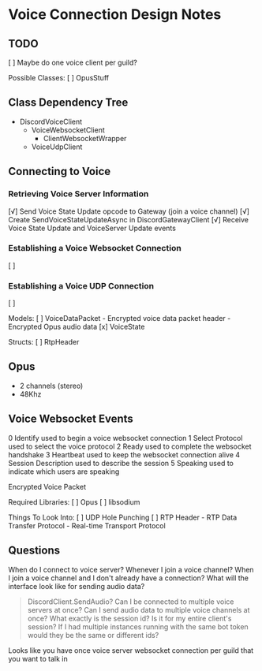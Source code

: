 Voice Connection Design Notes
=============================

## TODO
[ ] Maybe do one voice client per guild?

Possible Classes:
[ ] OpusStuff

## Class Dependency Tree
- DiscordVoiceClient
    - VoiceWebsocketClient
        - ClientWebsocketWrapper
    - VoiceUdpClient

## Connecting to Voice
### Retrieving Voice Server Information
[√] Send Voice State Update opcode to Gateway (join a voice channel)
    [√] Create SendVoiceStateUpdateAsync in DiscordGatewayClient
[√] Receive Voice State Update and VoiceServer Update events
### Establishing a Voice Websocket Connection
[ ] 
### Establishing a Voice UDP Connection
[ ] 

Models:
[ ] VoiceDataPacket
    - Encrypted voice data packet header
    - Encrypted Opus audio data
[x] VoiceState

Structs:
[ ] RtpHeader

## Opus
- 2 channels (stereo)
- 48Khz

## Voice Websocket Events
0	Identify            used to begin a voice websocket connection
1	Select Protocol     used to select the voice protocol
2	Ready               used to complete the websocket handshake
3	Heartbeat           used to keep the websocket connection alive
4	Session             Description	used to describe the session
5	Speaking            used to indicate which users are speaking

Encrypted Voice Packet

Required Libraries:
[ ] Opus
[ ] libsodium

Things To Look Into:
[ ] UDP Hole Punching
[ ] RTP Header
    - RTP Data Transfer Protocol
    - Real-time Transport Protocol


## Questions
When do I connect to voice server?
    Whenever I join a voice channel?
    When I join a voice channel and I don't already have a connection?
What will the interface look like for sending audio data?
> DiscordClient.SendAudio?
Can I be connected to multiple voice servers at once?
Can I send audio data to multiple voice channels at once?
What exactly is the session id?
    Is it for my entire client's session?
    If I had multiple instances running with the same bot token would they be the same or different ids?

Looks like you have once voice server websocket connection per guild that you want to talk in